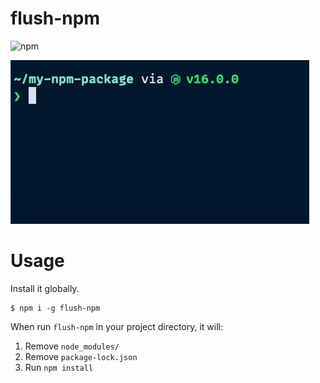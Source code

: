 flush-npm
=====

![npm](https://img.shields.io/npm/dt/flush-npm)

![flush-npm example](/flush-npm.gif?raw=true "flush-npm example")

# Usage
Install it globally.
```sh-session
$ npm i -g flush-npm
```

When run `flush-npm` in your project directory, it will:
1. Remove `node_modules/`
2. Remove `package-lock.json`
3. Run `npm install`
